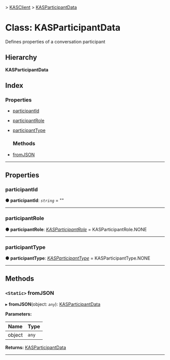 [](../README.md) > [KASClient](../modules/kasclient.md) > [KASParticipantData](../classes/kasclient.kasparticipantdata.md)

# Class: KASParticipantData

Defines properties of a conversation participant
## Hierarchy

**KASParticipantData**

## Index

### Properties

* [participantId](kasclient.kasparticipantdata.md#participantid)
* [participantRole](kasclient.kasparticipantdata.md#participantrole)
* [participantType](kasclient.kasparticipantdata.md#participanttype)
  ### Methods

* [fromJSON](kasclient.kasparticipantdata.md#fromjson)

---

## Properties

<a id="participantid"></a>

###  participantId

**● participantId**: *`string`* = ""

___
<a id="participantrole"></a>

###  participantRole

**● participantRole**: *[KASParticipantRole](../enums/kasclient.kasparticipantrole.md)* =  KASParticipantRole.NONE

___
<a id="participanttype"></a>

###  participantType

**● participantType**: *[KASParticipantType](../enums/kasclient.kasparticipanttype.md)* =  KASParticipantType.NONE

___

## Methods

<a id="fromjson"></a>

### `<Static>` fromJSON

▸ **fromJSON**(object: *`any`*): [KASParticipantData](kasclient.kasparticipantdata.md)

**Parameters:**

| Name | Type |
| ------ | ------ |
| object | `any` |

**Returns:** [KASParticipantData](kasclient.kasparticipantdata.md)

___


